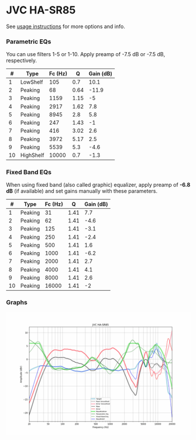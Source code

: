 # JVC HA-SR85
See [usage instructions](https://github.com/jaakkopasanen/AutoEq#usage) for more options and info.

### Parametric EQs
You can use filters 1-5 or 1-10. Apply preamp of -7.5 dB or -7.5 dB, respectively.

|   # | Type      |   Fc (Hz) |    Q |   Gain (dB) |
|-----|-----------|-----------|------|-------------|
|   1 | LowShelf  |       105 | 0.7  |        10.1 |
|   2 | Peaking   |        68 | 0.64 |       -11.9 |
|   3 | Peaking   |      1159 | 1.15 |        -5   |
|   4 | Peaking   |      2917 | 1.62 |         7.8 |
|   5 | Peaking   |      8945 | 2.8  |         5.8 |
|   6 | Peaking   |       247 | 1.43 |        -1   |
|   7 | Peaking   |       416 | 3.02 |         2.6 |
|   8 | Peaking   |      3972 | 5.17 |         2.5 |
|   9 | Peaking   |      5539 | 5.3  |        -4.6 |
|  10 | HighShelf |     10000 | 0.7  |        -1.3 |

### Fixed Band EQs
When using fixed band (also called graphic) equalizer, apply preamp of **-6.8 dB** (if available) and set gains manually with these parameters.

|   # | Type    |   Fc (Hz) |    Q |   Gain (dB) |
|-----|---------|-----------|------|-------------|
|   1 | Peaking |        31 | 1.41 |         7.7 |
|   2 | Peaking |        62 | 1.41 |        -4.6 |
|   3 | Peaking |       125 | 1.41 |        -3.1 |
|   4 | Peaking |       250 | 1.41 |        -2.4 |
|   5 | Peaking |       500 | 1.41 |         1.6 |
|   6 | Peaking |      1000 | 1.41 |        -6.2 |
|   7 | Peaking |      2000 | 1.41 |         2.7 |
|   8 | Peaking |      4000 | 1.41 |         4.1 |
|   9 | Peaking |      8000 | 1.41 |         2.6 |
|  10 | Peaking |     16000 | 1.41 |        -2   |

### Graphs
![](./JVC%20HA-SR85.png)
